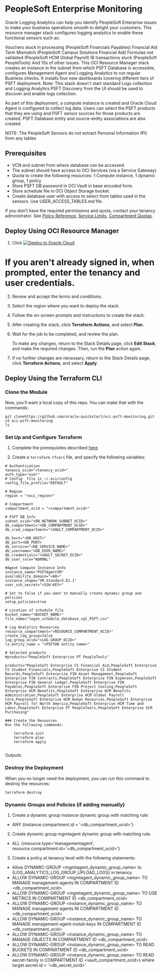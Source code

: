 # PeopleSoft Enterprise Monitoring
Oracle Logging Analytics can help you identify PeopleSoft Enterprise issues to make your business operations smooth to delight your customers. This resource manager stack configures logging analytics to enable these functional sensors such as:

Vouchers stuck in processing (PeopleSoft Financials Payables)
Financial Aid Term Mismatch (PeopleSoft Campus Solutions Financial Aid)
Formulas not validated (PeopleSoft HCM Global Payroll)
IB transactions stuck (PeopleSoft PeopleTools)
And 10s of other issues.
This OCI Resource Manager stack creates an instance in the subnet from which PSFT Database is accessible, configures Management Agent and Logging Analytics to run regular Business checks. It installs four new dashboards covering different tiers of PSFT deployment. Note: This stack doesn't start standard Logs collection and Logging Analytics PSFT Discovery from the UI should be used to discover and enable logs collection.

As part of this deployment, a compute instance is created and Oracle Cloud Agent is configured to collect log data. Users can select the PSFT products that they are using and PSFT sensor sources for those products are created. PSFT Database entity and source-entity associations are also created.  

NOTE: The PeopleSoft Sensors do not extract Personal Information (PI) from any tables

## Prerequisites
- VCN and subnet from where database can be accessed.
- The subnet should have access to OCI Services (via a Service Gateway)
- Quota to create the following resources: 1 Compute instance,  1 dynamic group, 1 policy
- Store PSFT DB password in OCI Vault in base encoded form. 
- Store schedule file in OCI Object Storage bucket. 
- Create database user with access to select from tables used in the sensors. Use USER_ACCESS_TABLES.md file.

If you don't have the required permissions and quota, contact your tenancy administrator. See [Policy Reference](https://docs.cloud.oracle.com/en-us/iaas/Content/Identity/Reference/policyreference.htm), [Service Limits](https://docs.cloud.oracle.com/en-us/iaas/Content/General/Concepts/servicelimits.htm), [Compartment Quotas](https://docs.cloud.oracle.com/iaas/Content/General/Concepts/resourcequotas.htm).

## Deploy Using OCI Resource Manager

1. Click [![Deploy to Oracle Cloud](https://oci-resourcemanager-plugin.plugins.oci.oraclecloud.com/latest/deploy-to-oracle-cloud.svg)](https://cloud.oracle.com/resourcemanager/stacks/create?zipUrl=https://github.com/oracle-quickstart/oci-ebs-monitoring/releases/download/v0.9/ebs-v0.9.zip)

#    If you aren't already signed in, when prompted, enter the tenancy and user credentials.

2. Review and accept the terms and conditions.

3. Select the region where you want to deploy the stack.

4. Follow the on-screen prompts and instructions to create the stack.

5. After creating the stack, click **Terraform Actions**, and select **Plan**.

6. Wait for the job to be completed, and review the plan.

    To make any changes, return to the Stack Details page, click **Edit Stack**, and make the required changes. Then, run the **Plan** action again.

7. If no further changes are necessary, return to the Stack Details page, click **Terraform Actions**, and select **Apply**.

## Deploy Using the Terraform CLI

### Clone the Module
Now, you'll want a local copy of this repo. You can make that with the commands:

    git clonehttps://github.com/oracle-quickstart/oci-psft-monitoring.git
    cd oci-psft-monitoring
    ls
  
### Set Up and Configure Terraform

1. Complete the prerequisites described [here](https://github.com/cloud-partners/oci-prerequisites).

2. Create a `terraform.tfvars` file, and specify the following variables:

```
# Authentication
tenancy_ocid="<tenancy_ocid>"
auth_type="user"
# Config  file is ~/.oci/config 
config_file_profile="DEFAULT"

# Region
region = "<oci_region>"

# Compartment
compartment_ocid = "<compartment_ocid>"

# PSFT DB Info
subnet_ocid="<DB_NETWORK_SUBNET_OCID>"
db_compartment="<DB_COMPARTMENT_OCID>"
db_cred_compartment="<VAULT_COMPARTMENT_OCID>"

db_host="<DB_HOST>"
db_port=<DB_PORT>
db_service="<DB_SERVICE_NAME>"
db_username="<DB_USER_NAME>"
db_credentials="<VAULT_SECRET_OCID>"
db_user_role="NORMAL"

#Agent Compute Instance Info
instance_name="PSFTAgentVM"
availability_domain="<AD>"
instance_shape="VM.Standard.E2.1"
user_ssh_secret="<SSH-KEY>"

# Set to false if you want to manually create dynamic group and policies
setup_policies=true

# Location of schedule file
bucket_name="<BUCKET_NAME>"
file_name="logan_schedule_database_sql_PSFT.csv"

# Log Analytics Resources
resource_compartment="<RESOURCE_COMPARTMENT_OCID>"
create_log_group=false
log_group_ocid="<LOG_GROUP_OCID>"
la_entity_name = "<PSFTDB entity name>"

# Selected products
#products="PeopleSoft Enterprise PT PeopleTools"

products="PeopleSoft Enterprise CS Financial Aid,PeopleSoft Enterprise CS Student Financials,PeopleSoft Enterprise CS Student Records,PeopleSoft Enterprise FIN Asset Management,PeopleSoft Enterprise FIN Contracts,PeopleSoft Enterprise FIN Expenses,PeopleSoft Enterprise FIN General Ledger,PeopleSoft Enterprise FIN Payables,PeopleSoft Enterprise FIN Project Costing,PeopleSoft Enterprise HCM Benefits,PeopleSoft Enterprise HCM Benefits Administration,PeopleSoft Enterprise HCM Global Payroll Core,PeopleSoft Enterprise HCM Human Resources,PeopleSoft Enterprise HCM Payroll for North America,PeopleSoft Enterprise HCM Time and Labor,PeopleSoft Enterprise PT PeopleTools,PeopleSoft Enterprise SCM Purchasing"

### Create the Resources
Run the following commands:

    terraform init
    terraform plan
    terraform apply


```
Outputs:


### Destroy the Deployment
When you no longer need the deployment, you can run this command to destroy the resources:

    terraform destroy

### Dynamic Groups and Policies (if adding manually)

1. Create a dynamic group instance dynamic group with matching rule:
- ANY {instance.compartment.id = '<db_compartment_ocid>'}
2. Create dynamic group mgmtagent dynamic group with matching rule:
- ALL {resource.type='managementagent', resource.compartment.id='<db_compartment_ocid>'}
3. Create a policy at tenancy level with the following statements:
- Allow DYNAMIC-GROUP <mgmtagent_dynamic_group_name> to {LOG_ANALYTICS_LOG_GROUP_UPLOAD_LOGS} in tenancy
- ALLOW DYNAMIC-GROUP <mgmtagent_dynamic_group_name> TO MANAGE management-agents IN COMPARTMENT ID <db_compartment_ocid>
- ALLOW DYNAMIC-GROUP <mgmtagent_dynamic_group_name> TO USE METRICS IN COMPARTMENT ID <db_compartment_ocid>
- ALLOW DYNAMIC-GROUP <instance_dynamic_group_name> TO MANAGE management-agents IN COMPARTMENT ID <db_compartment_ocid>
- ALLOW DYNAMIC-GROUP <instance_dynamic_group_name> TO MANAGE management-agent-install-keys IN COMPARTMENT ID <db_compartment_ocid>
- ALLOW DYNAMIC-GROUP <instance_dynamic_group_name> TO MANAGE OBJECTS IN COMPARTMENT ID <db_compartment_ocid>
- ALLOW DYNAMIC-GROUP <instance_dynamic_group_name> TO READ BUCKETS IN COMPARTMENT ID <db_compartment_ocid>
- ALLOW DYNAMIC-GROUP <instance_dynamic_group_name> TO READ secret-family in COMPARTMENT ID <vault_compartment_ocid>} where target.secret.id = '<db_secret_ocid>'


